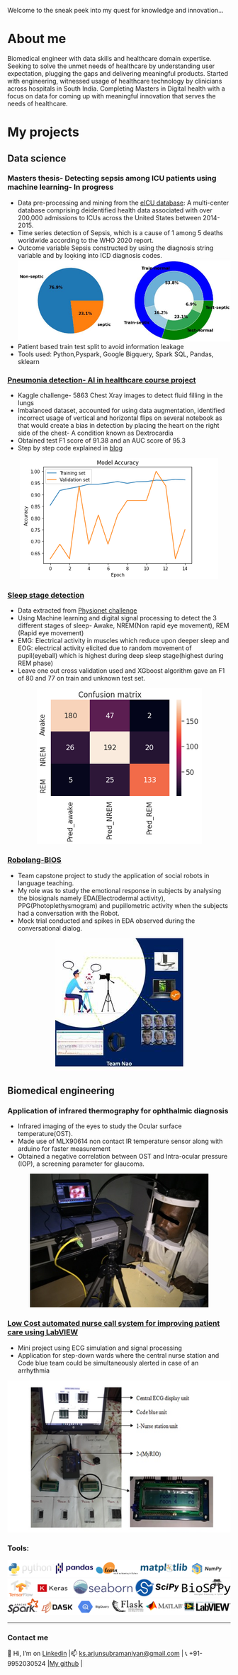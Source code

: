 Welcome to the sneak peek into my quest for knowledge and innovation...

# About me
Biomedical engineer with data skills and healthcare domain expertise. Seeking to solve the unmet needs of healthcare by understanding user expectation, plugging the gaps and delivering meaningful products.
Started with engineering, witnessed usage of healthcare technology by clinicians across hospitals in South India. Completing Masters in Digital health with a focus on data for coming up with meaningful innovation that serves the needs of healthcare.

# My projects
## **Data science**

### Masters thesis- Detecting sepsis among ICU patients using machine learning- In progress
- Data pre-processing and mining from the [eICU database](https://eicu-crd.mit.edu/): A multi-center database comprising deidentified health data associated with over 200,000 admissions to ICUs across the United States between 2014-2015.
- Time series detection of Sepsis, which is a cause of 1 among 5 deaths worldwide according to the WHO 2020 report.
- Outcome variable Sepsis constructed by using the diagnosis string variable and by looking into ICD diagnosis codes.
![](/images/sep2.JPG)
- Patient based train test split to avoid information leakage
- Tools used: Python,Pyspark, Google Bigquery, Spark SQL, Pandas, sklearn

### [Pneumonia detection- AI in healthcare course project](https://github.com/arjun-subramaniyan/healthcare-ml/blob/main/Pneumonia_detection.ipynb)
- Kaggle challenge- 5863 Chest Xray images to detect fluid filling in the lungs
- Imbalanced dataset, accounted for using data augmentation, identified incorrect usage of vertical and horizontal flips on several notebook as that would create a bias in detection by placing the heart on the right side of the chest- A condition known as Dextrocardia
- Obtained test F1 score of 91.38 and an AUC score of 95.3
- Step by step code explained in [blog](https://ks-arjunsubramaniyan.medium.com/pneumonia-classification-in-x-rays-using-deep-learning-247d27ed1b6f)

<p align="center">
  <img src="/images/pne7.png"/>
</p>

### [Sleep stage detection](https://github.com/arjun-subramaniyan/healthcare-ml/blob/main/EMGEOG_sleepstagetracker.ipynb)
- Data extracted from [Physionet challenge](https://physionet.org/content/challenge-2018/1.0.0/)
- Using Machine learning and digital signal processing to detect the 3 different stages of sleep- Awake, NREM(Non rapid eye movement), REM (Rapid eye movement)
- EMG: Electrical activity in muscles which reduce upon deeper sleep and EOG: electrical activity elicited due to random movement of pupil(eyeball) which is highest during deep sleep stage(highest during REM phase)
- Leave one out cross validation used and XGboost algorithm gave an F1 of 80 and 77 on train and unknown test set.
<p align="center">
  <img src="/images/sleep.png"/>
</p>
 
### [Robolang-BIOS](https://capstone.utu.fi/en-robolang-bios)
 - Team capstone project to study the application of social robots in language teaching.
 - My role was to study the emotional response in subjects by analysing the biosignals namely EDA(Electrodermal activity), PPG(Photoplethysmogram) and pupillometric activity when the subjects had a conversation with the Robot.
 - Mock trial conducted and spikes in EDA observed during the conversational dialog.

<p align="center">
  <img src="/images/robolang.jpg"/>
</p>
 
## **Biomedical engineering**

### Application of infrared thermography for ophthalmic diagnosis
 - Infrared imaging of the eyes to study the Ocular surface temperature(OST).
 - Made use of MLX90614 non contact IR temperature sensor along with arduino for faster measurement
 - Obtained a negative correlation between OST and Intra-ocular pressure (IOP), a screening parameter for glaucoma.
<p align="center">
  <img src="/images/15.jpg"/>
</p>
 


### [Low Cost automated nurse call system for improving patient care using LabVIEW](https://www.worldscientific.com/doi/10.4015/S1016237218500308)
- Mini project using ECG simulation and signal processing
- Application for step-down wards where the central nurse station and Code blue team could be simultaneously alerted in case of an arrhythmia 
<p align="center">
  <img src="/images/nc.png"/>
</p>
 
 

### Tools:
 ![](/images/l1.png) 
 ![](/images/l2.png) 
 ![](/images/l3.png) 

---
### Contact me

👋 Hi, I’m on [Linkedin](https://www.linkedin.com/in/arjun-subramaniyan-ks/) |📫 ks.arjunsubramaniyan@gmail.com | 📞 +91-9952030524 |[My github](https://github.com/arjun-subramaniyan) |




